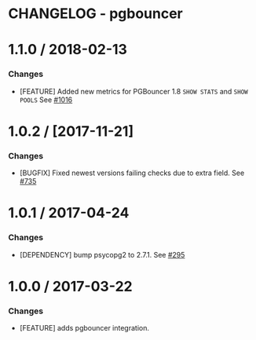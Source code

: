 # CHANGELOG - pgbouncer

1.1.0 / 2018-02-13
==================

### Changes

* [FEATURE] Added new metrics for PGBouncer 1.8 `SHOW STATS` and `SHOW POOLS` See [#1016][]


1.0.2 / [2017-11-21]
==================

### Changes

* [BUGFIX] Fixed newest versions failing checks due to extra field. See [#735][]

1.0.1 / 2017-04-24
==================

### Changes

* [DEPENDENCY] bump psycopg2 to 2.7.1. See [#295][]

1.0.0 / 2017-03-22
==================

### Changes

* [FEATURE] adds pgbouncer integration.

<!--- The following link definition list is generated by PimpMyChangelog --->
[#295]: https://github.com/DataDog/integrations-core/issues/295
[#735]: https://github.com/DataDog/integrations-core/issues/735
[#1016]: https://github.com/DataDog/integrations-core/issues/1016
